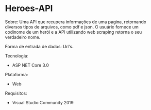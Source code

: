 # Heroes-API



Sobre: Uma API que recupera informações de uma pagina, retornando diversos tipos de arquivos,  como pdf e json. O usuário fornece um codinome de um herói e a API utilizando web scraping retorna o seu verdadeiro nome.

Forma de entrada de dados: Url's.

Tecnologia:
  - ASP NET Core 3.0

Plataforma: 
  - Web

Requisitos: 
  - Visual Studio Community 2019
